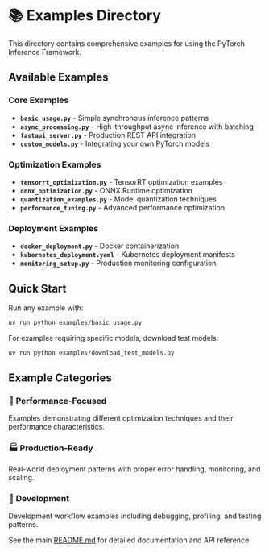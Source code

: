# 📚 Examples Directory

This directory contains comprehensive examples for using the PyTorch Inference Framework.

## Available Examples

### Core Examples
- **`basic_usage.py`** - Simple synchronous inference patterns
- **`async_processing.py`** - High-throughput async inference with batching  
- **`fastapi_server.py`** - Production REST API integration
- **`custom_models.py`** - Integrating your own PyTorch models

### Optimization Examples
- **`tensorrt_optimization.py`** - TensorRT optimization examples
- **`onnx_optimization.py`** - ONNX Runtime optimization
- **`quantization_examples.py`** - Model quantization techniques
- **`performance_tuning.py`** - Advanced performance optimization

### Deployment Examples
- **`docker_deployment.py`** - Docker containerization
- **`kubernetes_deployment.yaml`** - Kubernetes deployment manifests
- **`monitoring_setup.py`** - Production monitoring configuration

## Quick Start

Run any example with:
```bash
uv run python examples/basic_usage.py
```

For examples requiring specific models, download test models:
```bash
uv run python examples/download_test_models.py
```

## Example Categories

### 🚀 **Performance-Focused**
Examples demonstrating different optimization techniques and their performance characteristics.

### 🏭 **Production-Ready**  
Real-world deployment patterns with proper error handling, monitoring, and scaling.

### 🔧 **Development**
Development workflow examples including debugging, profiling, and testing patterns.

See the main [README.md](../README.md) for detailed documentation and API reference.
